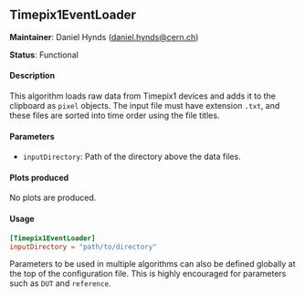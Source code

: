 ## Timepix1EventLoader
**Maintainer**: Daniel Hynds (<daniel.hynds@cern.ch>)

**Status**: Functional  

#### Description
This algorithm loads raw data from Timepix1 devices and adds it to the clipboard as `pixel` objects. The input file must have extension `.txt`, and these files are sorted into time order using the file titles.

#### Parameters
* `inputDirectory`: Path of the directory above the data files.

#### Plots produced
No plots are produced.

#### Usage
```toml
[Timepix1EventLoader]
inputDirectory = "path/to/directory"
```
Parameters to be used in multiple algorithms can also be defined globally at the top of the configuration file. This is highly encouraged for parameters such as `DUT` and `reference`.
